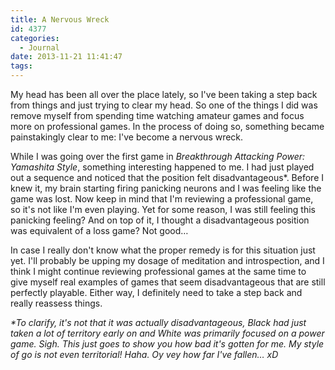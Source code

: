 ```yaml
---
title: A Nervous Wreck
id: 4377
categories:
  - Journal
date: 2013-11-21 11:41:47
tags:
---
```


My head has been all over the place lately, so I've been taking a step back from things and just trying to clear my head. So one of the things I did was remove myself from spending time watching amateur games and focus more on professional games. In the process of doing so, something became painstakingly clear to me: I've become a nervous wreck.

While I was going over the first game in _Breakthrough Attacking Power: Yamashita Style_, something interesting happened to me. I had just played out a sequence and noticed that the position felt disadvantageous*. Before I knew it, my brain starting firing panicking neurons and I was feeling like the game was lost. Now keep in mind that I'm reviewing a professional game, so it's not like I'm even playing. Yet for some reason, I was still feeling this panicking feeling? And on top of it, I thought a disadvantageous position was equivalent of a loss game? Not good…

In case I really don't know what the proper remedy is for this situation just yet. I'll probably be upping my dosage of meditation and introspection, and I think I might continue reviewing professional games at the same time to give myself real examples of games that seem disadvantageous that are still perfectly playable. Either way, I definitely need to take a step back and really reassess things.

_*To clarify, it's not that it was actually disadvantageous, Black had just taken a lot of territory early on and White was primarily focused on a power game. Sigh. This just goes to show you how bad it's gotten for me. My style of go is not even territorial! Haha. Oy vey how far I've fallen… xD_